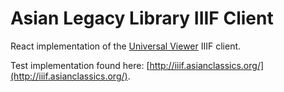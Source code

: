 # Asian Legacy Library IIIF Client

React implementation of the [Universal Viewer](https://universalviewer.io/) IIIF client.

Test implementation found here: [http://iiif.asianclassics.org/](http://iiif.asianclassics.org/).
